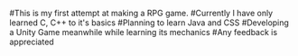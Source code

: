 #This is my first attempt at making a RPG game.
#Currently I have only learned C, C++ to it's basics
#Planning to learn Java and CSS
#Developing a Unity Game meanwhile while learning its mechanics
#Any feedback is appreciated

